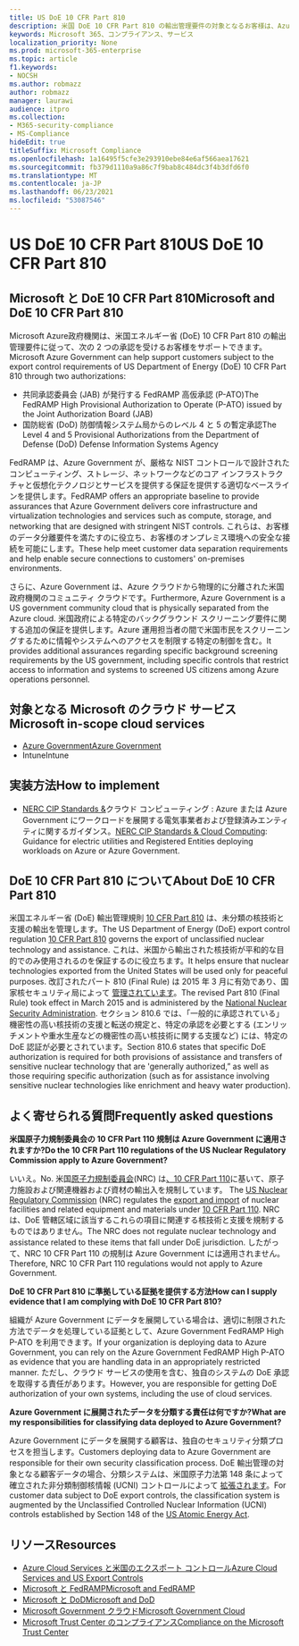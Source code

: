 ```yaml
---
title: US DoE 10 CFR Part 810
description: 米国 DoE 10 CFR Part 810 の輸出管理要件の対象となるお客様は、Azure Government を使用できます。
keywords: Microsoft 365、コンプライアンス、サービス
localization_priority: None
ms.prod: microsoft-365-enterprise
ms.topic: article
f1.keywords:
- NOCSH
ms.author: robmazz
author: robmazz
manager: laurawi
audience: itpro
ms.collection:
- M365-security-compliance
- MS-Compliance
hideEdit: true
titleSuffix: Microsoft Compliance
ms.openlocfilehash: 1a16495f5cfe3e293910ebe84e6af566aea17621
ms.sourcegitcommit: fb379d1110a9a86c7f9bab8c484dc3f4b3dfd6f0
ms.translationtype: MT
ms.contentlocale: ja-JP
ms.lasthandoff: 06/23/2021
ms.locfileid: "53087546"
---
```

# <a name="us-doe-10-cfr-part-810"></a><span data-ttu-id="ca30d-104">US DoE 10 CFR Part 810</span><span class="sxs-lookup"><span data-stu-id="ca30d-104">US DoE 10 CFR Part 810</span></span>

## <a name="microsoft-and-doe-10-cfr-part-810"></a><span data-ttu-id="ca30d-105">Microsoft と DoE 10 CFR Part 810</span><span class="sxs-lookup"><span data-stu-id="ca30d-105">Microsoft and DoE 10 CFR Part 810</span></span>

<span data-ttu-id="ca30d-106">Microsoft Azure政府機関は、米国エネルギー省 (DoE) 10 CFR Part 810 の輸出管理要件に従って、次の 2 つの承認を受けるお客様をサポートできます。</span><span class="sxs-lookup"><span data-stu-id="ca30d-106">Microsoft Azure Government can help support customers subject to the export control requirements of US Department of Energy (DoE) 10 CFR Part 810 through two authorizations:</span></span>

- <span data-ttu-id="ca30d-107">共同承認委員会 (JAB) が発行する FedRAMP 高仮承認 (P-ATO)</span><span class="sxs-lookup"><span data-stu-id="ca30d-107">The FedRAMP High Provisional Authorization to Operate (P-ATO) issued by the Joint Authorization Board (JAB)</span></span>
- <span data-ttu-id="ca30d-108">国防総省 (DoD) 防御情報システム局からのレベル 4 と 5 の暫定承認</span><span class="sxs-lookup"><span data-stu-id="ca30d-108">The Level 4 and 5 Provisional Authorizations from the Department of Defense (DoD) Defense Information Systems Agency</span></span>

<span data-ttu-id="ca30d-109">FedRAMP は、Azure Government が、厳格な NIST コントロールで設計されたコンピューティング、ストレージ、ネットワークなどのコア インフラストラクチャと仮想化テクノロジとサービスを提供する保証を提供する適切なベースラインを提供します。</span><span class="sxs-lookup"><span data-stu-id="ca30d-109">FedRAMP offers an appropriate baseline to provide assurances that Azure Government delivers core infrastructure and virtualization technologies and services such as compute, storage, and networking that are designed with stringent NIST controls.</span></span> <span data-ttu-id="ca30d-110">これらは、お客様のデータ分離要件を満たすのに役立ち、お客様のオンプレミス環境への安全な接続を可能にします。</span><span class="sxs-lookup"><span data-stu-id="ca30d-110">These help meet customer data separation requirements and help enable secure connections to customers' on-premises environments.</span></span>

<span data-ttu-id="ca30d-111">さらに、Azure Government は、Azure クラウドから物理的に分離された米国政府機関のコミュニティ クラウドです。</span><span class="sxs-lookup"><span data-stu-id="ca30d-111">Furthermore, Azure Government is a US government community cloud that is physically separated from the Azure cloud.</span></span> <span data-ttu-id="ca30d-112">米国政府による特定のバックグラウンド スクリーニング要件に関する追加の保証を提供します。Azure 運用担当者の間で米国市民をスクリーニングするために情報やシステムへのアクセスを制限する特定の制御を含む。</span><span class="sxs-lookup"><span data-stu-id="ca30d-112">It provides additional assurances regarding specific background screening requirements by the US government, including specific controls that restrict access to information and systems to screened US citizens among Azure operations personnel.</span></span>

## <a name="microsoft-in-scope-cloud-services"></a><span data-ttu-id="ca30d-113">対象となる Microsoft のクラウド サービス</span><span class="sxs-lookup"><span data-stu-id="ca30d-113">Microsoft in-scope cloud services</span></span>

- [<span data-ttu-id="ca30d-114">Azure Government</span><span class="sxs-lookup"><span data-stu-id="ca30d-114">Azure Government</span></span>](https://aka.ms/AzureCompliance)
- <span data-ttu-id="ca30d-115">Intune</span><span class="sxs-lookup"><span data-stu-id="ca30d-115">Intune</span></span>

## <a name="how-to-implement"></a><span data-ttu-id="ca30d-116">実装方法</span><span class="sxs-lookup"><span data-stu-id="ca30d-116">How to implement</span></span>

- <span data-ttu-id="ca30d-117">[NERC CIP Standards &](https://aka.ms/AzureNERC)クラウド コンピューティング : Azure または Azure Government にワークロードを展開する電気事業者および登録済みエンティティに関するガイダンス。</span><span class="sxs-lookup"><span data-stu-id="ca30d-117">[NERC CIP Standards & Cloud Computing](https://aka.ms/AzureNERC): Guidance for electric utilities and Registered Entities deploying workloads on Azure or Azure Government.</span></span>

## <a name="about-doe-10-cfr-part-810"></a><span data-ttu-id="ca30d-118">DoE 10 CFR Part 810 について</span><span class="sxs-lookup"><span data-stu-id="ca30d-118">About DoE 10 CFR Part 810</span></span>

<span data-ttu-id="ca30d-119">米国エネルギー省 (DoE) 輸出管理規則 [10 CFR Part 810](https://www.govinfo.gov/content/pkg/FR-2015-02-23/pdf/2015-03479.pdf) は、未分類の核技術と支援の輸出を管理します。</span><span class="sxs-lookup"><span data-stu-id="ca30d-119">The US Department of Energy (DoE) export control regulation [10 CFR Part 810](https://www.govinfo.gov/content/pkg/FR-2015-02-23/pdf/2015-03479.pdf) governs the export of unclassified nuclear technology and assistance.</span></span> <span data-ttu-id="ca30d-120">これは、米国から輸出された核技術が平和的な目的でのみ使用されるのを保証するのに役立ちます。</span><span class="sxs-lookup"><span data-stu-id="ca30d-120">It helps ensure that nuclear technologies exported from the United States will be used only for peaceful purposes.</span></span> <span data-ttu-id="ca30d-121">改訂されたパート 810 (Final Rule) は 2015 年 3 月に有効であり、国家核セキュリティ局によって [管理されています](https://www.energy.gov/nnsa/national-nuclear-security-administration)。</span><span class="sxs-lookup"><span data-stu-id="ca30d-121">The revised Part 810 (Final Rule) took effect in March 2015 and is administered by the [National Nuclear Security Administration](https://www.energy.gov/nnsa/national-nuclear-security-administration).</span></span> <span data-ttu-id="ca30d-122">セクション 810.6 では、「一般的に承認されている」機密性の高い核技術の支援と転送の規定と、特定の承認を必要とする (エンリッチメントや重水生産などの機密性の高い核技術に関する支援など) には、特定の DoE 認証が必要とされています。</span><span class="sxs-lookup"><span data-stu-id="ca30d-122">Section 810.6 states that specific DoE authorization is required for both provisions of assistance and transfers of sensitive nuclear technology that are 'generally authorized,” as well as those requiring specific authorization (such as for assistance involving sensitive nuclear technologies like enrichment and heavy water production).</span></span>

## <a name="frequently-asked-questions"></a><span data-ttu-id="ca30d-123">よく寄せられる質問</span><span class="sxs-lookup"><span data-stu-id="ca30d-123">Frequently asked questions</span></span>

<span data-ttu-id="ca30d-124">**米国原子力規制委員会の 10 CFR Part 110 規制は Azure Government に適用されますか?**</span><span class="sxs-lookup"><span data-stu-id="ca30d-124">**Do the 10 CFR Part 110 regulations of the US Nuclear Regulatory Commission apply to Azure Government?**</span></span>

<span data-ttu-id="ca30d-125">いいえ。</span><span class="sxs-lookup"><span data-stu-id="ca30d-125">No.</span></span> <span data-ttu-id="ca30d-126">米国[原子力規制委員会](https://www.nrc.gov/)(NRC) は[、10 CFR Part 110](https://www.nrc.gov/reading-rm/doc-collections/cfr/part110/)に基いて、原子力施設および関連機器および資材の輸出入を規制しています。 [](https://www.nrc.gov/about-nrc/ip/export-import.html)</span><span class="sxs-lookup"><span data-stu-id="ca30d-126">The [US Nuclear Regulatory Commission](https://www.nrc.gov/) (NRC) regulates the [export and import](https://www.nrc.gov/about-nrc/ip/export-import.html) of nuclear facilities and related equipment and materials under [10 CFR Part 110](https://www.nrc.gov/reading-rm/doc-collections/cfr/part110/).</span></span> <span data-ttu-id="ca30d-127">NRC は、DoE 管轄区域に該当するこれらの項目に関連する核技術と支援を規制するものではありません。</span><span class="sxs-lookup"><span data-stu-id="ca30d-127">The NRC does not regulate nuclear technology and assistance related to these items that fall under DoE jurisdiction.</span></span> <span data-ttu-id="ca30d-128">したがって、NRC 10 CFR Part 110 の規制は Azure Government には適用されません。</span><span class="sxs-lookup"><span data-stu-id="ca30d-128">Therefore, NRC 10 CFR Part 110 regulations would not apply to Azure Government.</span></span>

<span data-ttu-id="ca30d-129">**DoE 10 CFR Part 810 に準拠している証拠を提供する方法**</span><span class="sxs-lookup"><span data-stu-id="ca30d-129">**How can I supply evidence that I am complying with DoE 10 CFR Part 810?**</span></span>

<span data-ttu-id="ca30d-130">組織が Azure Government にデータを展開している場合は、適切に制限された方法でデータを処理している証拠として、Azure Government FedRAMP High P-ATO を利用できます。</span><span class="sxs-lookup"><span data-stu-id="ca30d-130">If your organization is deploying data to Azure Government, you can rely on the Azure Government FedRAMP High P-ATO as evidence that you are handling data in an appropriately restricted manner.</span></span> <span data-ttu-id="ca30d-131">ただし、クラウド サービスの使用を含む、独自のシステムの DoE 承認を取得する責任があります。</span><span class="sxs-lookup"><span data-stu-id="ca30d-131">However, you are responsible for getting DoE authorization of your own systems, including the use of cloud services.</span></span>

<span data-ttu-id="ca30d-132">**Azure Government に展開されたデータを分類する責任は何ですか?**</span><span class="sxs-lookup"><span data-stu-id="ca30d-132">**What are my responsibilities for classifying data deployed to Azure Government?**</span></span>

<span data-ttu-id="ca30d-133">Azure Government にデータを展開する顧客は、独自のセキュリティ分類プロセスを担当します。</span><span class="sxs-lookup"><span data-stu-id="ca30d-133">Customers deploying data to Azure Government are responsible for their own security classification process.</span></span> <span data-ttu-id="ca30d-134">DoE 輸出管理の対象となる顧客データの場合、分類システムは、米国原子力法第 148 条によって確立された非分類制御核情報 (UCNI) コントロールによって [拡張されます](https://www.epa.gov/laws-regulations/summary-atomic-energy-act)。</span><span class="sxs-lookup"><span data-stu-id="ca30d-134">For customer data subject to DoE export controls, the classification system is augmented by the Unclassified Controlled Nuclear Information (UCNI) controls established by Section 148 of the [US Atomic Energy Act](https://www.epa.gov/laws-regulations/summary-atomic-energy-act).</span></span>

## <a name="resources"></a><span data-ttu-id="ca30d-135">リソース</span><span class="sxs-lookup"><span data-stu-id="ca30d-135">Resources</span></span>

- [<span data-ttu-id="ca30d-136">Azure Cloud Services と米国のエクスポート コントロール</span><span class="sxs-lookup"><span data-stu-id="ca30d-136">Azure Cloud Services and US Export Controls</span></span>](https://servicetrust.microsoft.com/ViewPage/TrustDocuments?command=Download&downloadType=Document&downloadId=c24c11f2-2cd4-444a-9160-19762855ad3a&docTab=6d000410-c9e9-11e7-9a91-892aae8839ad_FAQ_and_White_Papers)
- [<span data-ttu-id="ca30d-137">Microsoft と FedRAMP</span><span class="sxs-lookup"><span data-stu-id="ca30d-137">Microsoft and FedRAMP</span></span>](offering-fedramp.md)
- [<span data-ttu-id="ca30d-138">Microsoft と DoD</span><span class="sxs-lookup"><span data-stu-id="ca30d-138">Microsoft and DoD</span></span>](offering-dod-disa-l2-l4-l5.md)
- [<span data-ttu-id="ca30d-139">Microsoft Government クラウド</span><span class="sxs-lookup"><span data-stu-id="ca30d-139">Microsoft Government Cloud</span></span>](https://www.microsoft.com/enterprise/government)
- [<span data-ttu-id="ca30d-140">Microsoft Trust Center のコンプライアンス</span><span class="sxs-lookup"><span data-stu-id="ca30d-140">Compliance on the Microsoft Trust Center</span></span>](https://www.microsoft.com/trust-center/compliance/compliance-overview)

